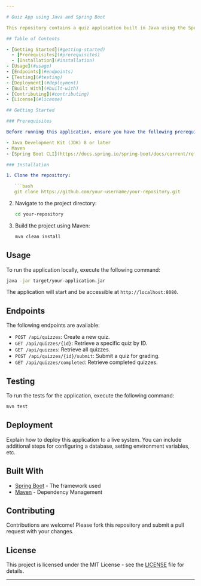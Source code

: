 ```yaml
---

# Quiz App using Java and Spring Boot

This repository contains a quiz application built in Java using the Spring Boot framework. The application allows users to create quizzes, take quizzes, and view quiz results.

## Table of Contents

- [Getting Started](#getting-started)
  - [Prerequisites](#prerequisites)
  - [Installation](#installation)
- [Usage](#usage)
- [Endpoints](#endpoints)
- [Testing](#testing)
- [Deployment](#deployment)
- [Built With](#built-with)
- [Contributing](#contributing)
- [License](#license)

## Getting Started

### Prerequisites

Before running this application, ensure you have the following prerequisites installed:

- Java Development Kit (JDK) 8 or later
- Maven
- [Spring Boot CLI](https://docs.spring.io/spring-boot/docs/current/reference/html/getting-started.html#getting-started-installing-the-cli)

### Installation

1. Clone the repository:

   ```bash
   git clone https://github.com/your-username/your-repository.git
   ```

2. Navigate to the project directory:

   ```bash
   cd your-repository
   ```

3. Build the project using Maven:

   ```bash
   mvn clean install
   ```

## Usage

To run the application locally, execute the following command:

```bash
java -jar target/your-application.jar
```

The application will start and be accessible at `http://localhost:8080`.

## Endpoints

The following endpoints are available:

- `POST /api/quizzes`: Create a new quiz.
- `GET /api/quizzes/{id}`: Retrieve a specific quiz by ID.
- `GET /api/quizzes`: Retrieve all quizzes.
- `POST /api/quizzes/{id}/submit`: Submit a quiz for grading.
- `GET /api/quizzes/completed`: Retrieve completed quizzes.

## Testing

To run the tests for the application, execute the following command:

```bash
mvn test
```

## Deployment

Explain how to deploy this application to a live system. You can include additional steps for configuring a database, setting environment variables, etc.

## Built With

- [Spring Boot](https://spring.io/projects/spring-boot) - The framework used
- [Maven](https://maven.apache.org/) - Dependency Management

## Contributing

Contributions are welcome! Please fork this repository and submit a pull request with your changes.

## License

This project is licensed under the MIT License - see the [LICENSE](LICENSE) file for details.

---
```

